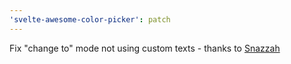 ```yaml
---
'svelte-awesome-color-picker': patch
---
```


Fix "change to" mode not using custom texts - thanks to [Snazzah](https://github.com/Snazzah)

